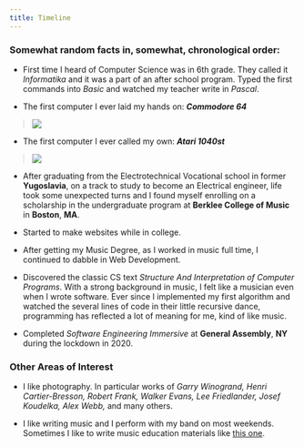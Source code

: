 ```yaml
---
title: Timeline
---
```


### Somewhat random facts in, somewhat, chronological order: 

* First time I heard of Computer Science was in 6th grade. They called it *Informatika* and it was a part of an after school program. Typed the first commands into *Basic* and watched my teacher write in *Pascal*.

* The first computer I ever laid my hands on: ***Commodore 64*** 
> ![](/assets/content/c64.jpeg)

* The first computer I ever called my own: ***Atari 1040st*** 
> ![](/assets/content/atari.jpeg)

* After graduating from the Electrotechnical Vocational school in former **Yugoslavia**, on a track to study to become an Electrical engineer, life took some unexpected turns and I found myself enrolling on a scholarship in the undergraduate program at **Berklee College of Music** in **Boston**, **MA**.

* Started to make websites while in college.

* After getting my Music Degree, as I worked in music full time, I continued to dabble in Web Development. 

* Discovered the classic CS text *Structure And Interpretation of Computer Programs*. With a strong background in music, I felt like a musician even when I wrote software. Ever since I implemented my first algorithm and watched the several lines of code in their little recursive dance, programming has reflected a lot of meaning for me, kind of like music.

* Completed *Software Engineering Immersive* at **General Assembly**, **NY** during the lockdown in 2020.

### Other Areas of Interest

* I like photography. In particular works of *Garry Winogrand, Henri Cartier-Bresson, Robert Frank, Walker Evans, Lee Friedlander, Josef Koudelka, Alex Webb,* and many others.

* I like writing music and I perform with my band on most weekends. Sometimes I like to write music education materials like [this one](https://www.soundslice.com/store/koran-agan-waltzes/).

